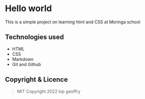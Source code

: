 # Hello world
This is a simple project  on learning html and CSS at Moringa school

## Technologies used
- HTML
- CSS
- Markdown
- Git and Github

## Copyright & Licence
> MIT
> Copyright 2022 kip geoffry
